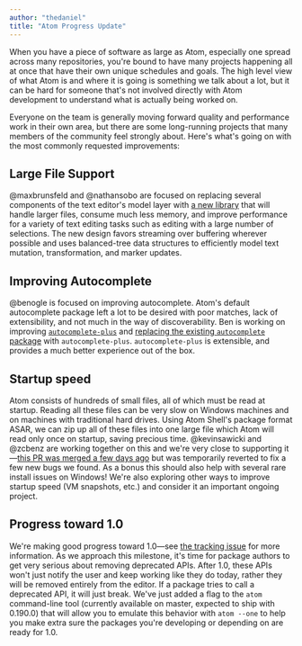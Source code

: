 ```yaml
---
author: "thedaniel"
title: "Atom Progress Update"
---
```


When you have a piece of software as large as Atom, especially one spread across many repositories, you're bound to have many projects happening all at once that have their own unique schedules and goals. The high level view of what Atom is and where it is going is something we talk about a lot, but it can be hard for someone that's not involved directly with Atom development to understand what is actually being worked on.

<!--more-->

Everyone on the team is generally moving forward quality and performance work in their own area, but there are some long-running projects that many members of the community feel strongly about. Here's what's going on with the most commonly requested improvements:

## Large File Support

@maxbrunsfeld and @nathansobo are focused on replacing several components of the text editor's model layer with [a new library](https://github.com/atom/text-document) that will handle larger files, consume much less memory, and improve performance for a variety of text editing tasks such as editing with a large number of selections. The new design favors streaming over buffering wherever possible and uses balanced-tree data structures to efficiently model text mutation, transformation, and marker updates.

## Improving Autocomplete

@benogle is focused on improving autocomplete. Atom's default autocomplete package left a lot to be desired with poor matches, lack of extensibility, and not much in the way of discoverability. Ben is working on improving [`autocomplete-plus`](https://github.com/atom-community/autocomplete-plus) and [replacing the existing `autocomplete` package](https://github.com/atom-community/autocomplete-plus/issues/351) with `autocomplete-plus`. `autocomplete-plus` is extensible, and provides a much better experience out of the box.

## Startup speed

Atom consists of hundreds of small files, all of which must be read at startup. Reading all these files can be very slow on Windows machines and on machines with traditional hard drives. Using Atom Shell's package format ASAR, we can zip up all of these files into one large file which Atom will read only once on startup, saving precious time. @kevinsawicki and @zcbenz are working together on this and we're very close to supporting it—[this PR was merged a few days ago](https://github.com/atom/atom/pull/5382) but was temporarily reverted to fix a few new bugs we found. As a bonus this should also help with several rare install issues on Windows! We're also exploring other ways to improve startup speed (VM snapshots, etc.) and consider it an important ongoing project.

## Progress toward 1.0

We're making good progress toward 1.0—see [the tracking issue](https://github.com/atom/atom/issues/3684) for more information. As we approach this milestone, it's time for package authors to get very serious about removing deprecated APIs. After 1.0, these APIs won't just notify the user and keep working like they do today, rather they will be removed entirely from the editor. If a package tries to call a deprecated API, it will just break. We've just added a flag to the `atom` command-line tool (currently available on master, expected to ship with 0.190.0) that will allow you to emulate this behavior with `atom --one` to help you make extra sure the packages you're developing or depending on are ready for 1.0.
